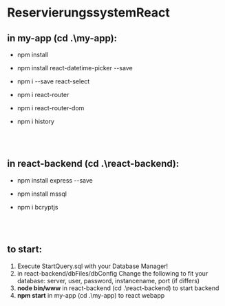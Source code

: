 # ReservierungssystemReact

## in my-app (cd .\my-app\):

- npm install

- npm install react-datetime-picker --save

- npm i --save react-select
 
- npm i react-router
 
- npm i react-router-dom

- npm i history

<br />
<br />


## in react-backend (cd .\react-backend\):

- npm install express --save

- npm install mssql

- npm i bcryptjs

<br />
<br />

## to start:

1. Execute StartQuery.sql with your Database Manager!
2. in react-backend/dbFiles/dbConfig Change the following to fit your database: server, user, password, instancename, port (if differs)
3. **node bin/www** in react-backend (cd .\react-backend\) to start backend
4. **npm start**  in my-app (cd .\my-app\) to react webapp
